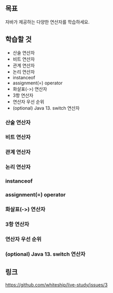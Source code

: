 ## 목표

자바가 제공하는 다양한 연산자를 학습하세요.

## 학습할 것

- 산술 연산자
- 비트 연산자
- 관계 연산자
- 논리 연산자
- instanceof
- assignment(=) operator
- 화살표(->) 연산자
- 3항 연산자
- 연산자 우선 순위
- (optional) Java 13. switch 연산자

### 산술 연산자

### 비트 연산자

### 관계 연산자

### 논리 연산자

### instanceof

### assignment(=) operator

### 화살표(->) 연산자

### 3항 연산자

### 연산자 우선 순위

### (optional) Java 13. switch 연산자

## 링크

https://github.com/whiteship/live-study/issues/3
